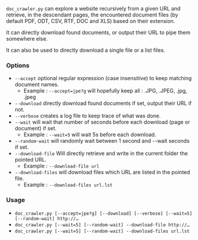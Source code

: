 `doc_crawler.py` can explore a website recursively from a given URL and retrieve, in the
descendant pages, the encountered document files (by default PDF, ODT, CSV, RTF, DOC and XLS)
based on their extension.

It can directly download found documents, or output their URL to pipe them somewhere else.

It can also be used to directly download a single file or a list files.

### Options
* `--accept` optional regular expression (case insensitive) to keep matching document names.
  * Example : `--accept=jpe?g` will hopefully keep all : .JPG, .JPEG, .jpg, .jpeg
* `--download` directly download found documents if set, output their URL if not.
* `--verbose` creates a log file to keep trace of what was done.
* `--wait` will wait that number of seconds before each download (page or document) if set.
  * Example : `--wait=5` will wait 5s before each download.
* `--random-wait` will randomly wait between 1 second and --wait seconds if set.
* `--download-file` Will directly retrieve and write in the current folder the pointed URL.
  * Example : `--download-file url`
* `--download-files` will download files which URL are listed in the pointed file.
  * Example : `--download-files url.lst`

### Usage
* `doc_crawler.py [--accept=jpe?g] [--download] [--verbose] [--wait=5] [--random-wait] http://…`
* `doc_crawler.py [--wait=5] [--random-wait] --download-file http://…`
* `doc_crawler.py [--wait=5] [--random-wait] --download-files url.lst`
